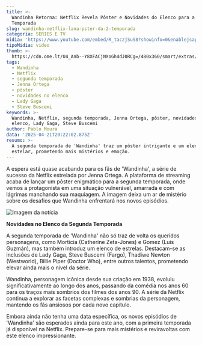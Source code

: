 ```yaml
---
title: >-
  Wandinha Retorna: Netflix Revela Pôster e Novidades do Elenco para a Segunda
  Temporada
slug: wandinha-netflix-lana-pster-da-2-temporada
categoria: SÉRIES E TV
midia: 'https://www.youtube.com/embed/R_taczjSuS8?showinfo=0&enablejsapi=1'
tipoMidia: video
thumb: >-
  https://cdn.ome.lt/U4_Anb--Y8XFACjNXoGh4dJ0RCg=/480x360/smart/extras/conteudos/Captura_de_tela_2025-04-21_161451.png
tags:
  - Wandinha
  - Netflix
  - segunda temporada
  - Jenna Ortega
  - pôster
  - novidades no elenco
  - Lady Gaga
  - Steve Buscemi
keywords: >-
  Wandinha, Netflix, segunda temporada, Jenna Ortega, pôster, novidades no
  elenco, Lady Gaga, Steve Buscemi
author: Pablo Moura
data: '2025-04-21T20:22:02.875Z'
resumo: >-
  A segunda temporada de 'Wandinha' traz um pôster intrigante e um elenco
  estelar, prometendo mais mistérios e emoção.
---
```


A espera está quase acabando para os fãs de 'Wandinha', a série de sucesso da Netflix estrelada por Jenna Ortega. A plataforma de streaming acaba de lançar um pôster enigmático para a segunda temporada, onde vemos a protagonista em uma situação vulnerável, amarrada e com lágrimas manchando sua maquiagem. A imagem deixa um ar de mistério sobre os desafios que Wandinha enfrentará nos novos episódios.

![Imagem da notícia](https://cdn.ome.lt/_mthgls6GYw_kwM1yeXctUNQblo=/fit-in/837x500/smart/uploads/conteudo/fotos/poster_SfEtzCy.jpg)

**Novidades no Elenco da Segunda Temporada**

A segunda temporada de 'Wandinha' não só traz de volta os queridos personagens, como Morticia (Catherine Zeta-Jones) e Gomez (Luis Guzmán), mas também introduz um elenco de estrelas. Destacam-se as inclusões de Lady Gaga, Steve Buscemi (Fargo), Thadiwe Newton (Westworld), Billie Piper (Doctor Who), entre outros talentos, prometendo elevar ainda mais o nível da série.

Wandinha, personagem icônica desde sua criação em 1938, evoluiu significativamente ao longo dos anos, passando da comédia nos anos 60 para os traços mais sombrios dos filmes dos anos 90. A série da Netflix continua a explorar as facetas complexas e sombrias da personagem, mantendo os fãs ansiosos por cada novo capítulo.

Embora ainda não tenha uma data específica, os novos episódios de 'Wandinha' são esperados ainda para este ano, com a primeira temporada já disponível na Netflix. Prepare-se para mais mistérios e reviravoltas com este elenco impressionante.
